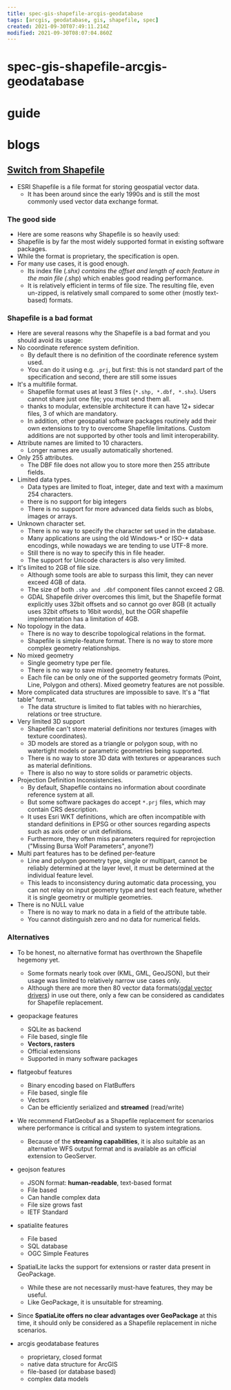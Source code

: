 ```yaml
---
title: spec-gis-shapefile-arcgis-geodatabase
tags: [arcgis, geodatabase, gis, shapefile, spec]
created: 2021-09-30T07:49:11.214Z
modified: 2021-09-30T08:07:04.860Z
---
```


# spec-gis-shapefile-arcgis-geodatabase

# guide

# blogs

## [Switch from Shapefile](http://switchfromshapefile.org/)

- ESRI Shapefile is a file format for storing geospatial vector data. 
  - It has been around since the early 1990s and is still the most commonly used vector data exchange format.

### The good side

- Here are some reasons why Shapefile is so heavily used:
- Shapefile is by far the most widely supported format in existing software packages.
- While the format is proprietary, the specification is open.
- For many use cases, it is good enough.
  - Its index file (*.shx) contains the offset and length of each feature in the main file (*.shp) which enables good reading performance.
  - It is relatively efficient in terms of file size. The resulting file, even un-zipped, is relatively small compared to some other (mostly text-based) formats.

### Shapefile is a bad format

- Here are several reasons why the Shapefile is a bad format and you should avoid its usage:
- No coordinate reference system definition.
  - By default there is no definition of the coordinate reference system used. 
  - You can do it using e.g. `.prj`, but first: this is not standard part of the specification and second, there are still some issues
- It's a multifile format.
  - Shapefile format uses at least 3 files (`*.shp, *.dbf, *.shx`). Users cannot share just one file; you must send them all.
  - thanks to modular, extensible architecture it can have 12+ sidecar files, 3 of which are mandatory.
  - In addition, other geospatial software packages routinely add their own extensions to try to overcome Shapefile limitations. Custom additions are not supported by other tools and limit interoperability.
- Attribute names are limited to 10 characters.
  - Longer names are usually automatically shortened. 
- Only 255 attributes. 
  - The DBF file does not allow you to store more then 255 attribute fields.
- Limited data types. 
  - Data types are limited to float, integer, date and text with a maximum 254 characters.
  - there is no support for big integers
  - There is no support for more advanced data fields such as blobs, images or arrays.
- Unknown character set. 
  - There is no way to specify the character set used in the database.
  - Many applications are using the old Windows-* or ISO-* data encodings, while nowadays we are tending to use UTF-8 more. 
  - Still there is no way to specify this in file header.
  - The support for Unicode characters is also very limited.
- It's limited to 2GB of file size. 
  - Although some tools are able to surpass this limit, they can never exceed 4GB of data.
  - The size of both `.shp and .dbf` component files cannot exceed 2 GB. 
  - GDAL Shapefile driver overcomes this limit, but the Shapefile format explicitly uses 32bit offsets and so cannot go over 8GB (it actually uses 32bit offsets to 16bit words), but the OGR shapefile implementation has a limitation of 4GB.
- No topology in the data. 
  - There is no way to describe topological relations in the format.
  - Shapefile is simple-feature format. There is no way to store more complex geometry relationships.
- No mixed geometry
  - Single geometry type per file. 
  - There is no way to save mixed geometry features.
  - Each file can be only one of the supported geometry formats (Point, Line, Polygon and others). Mixed geometry features are not possible.
- More complicated data structures are impossible to save. It's a "flat table" format.
  - The data structure is limited to flat tables with no hierarchies, relations or tree structure.
- Very limited 3D support
  - Shapefile can't store material definitions nor textures (images with texture coordinates). 
  - 3D models are stored as a triangle or polygon soup, with no watertight models or parametric geometries being supported.
  - There is no way to store 3D data with textures or appearances such as material definitions. 
  - There is also no way to store solids or parametric objects.
- Projection Definition Inconsistencies. 
  - By default, Shapefile contains no information about coordinate reference system at all. 
  - But some software packages do accept `*.prj` files, which may contain CRS description.
  - It uses Esri WKT definitions, which are often incompatible with standard definitions in EPSG or other sources regarding aspects such as axis order or unit definitions. 
  - Furthermore, they often miss parameters required for reprojection ("Missing Bursa Wolf Parameters", anyone?)
- Multi part features has to be defined per-feature
  - Line and polygon geometry type, single or multipart, cannot be reliably determined at the layer level, it must be determined at the individual feature level.
  - This leads to inconsistency during automatic data processing, you can not relay on input geometry type and test each feature, whether it is single geometry or multiple geometries.
- There is no NULL value
  - There is no way to mark no data in a field of the attribute table. 
  - You cannot distinguish zero and no data for numerical fields.

### Alternatives

- To be honest, no alternative format has overthrown the Shapefile hegemony yet. 
  - Some formats nearly took over (KML, GML, GeoJSON), but their usage was limited to relatively narrow use cases only.
  - Although there are more then 80 vector data formats([gdal vector drivers](https://gdal.org/drivers/vector/index.html)) in use out there, only a few can be considered as candidates for Shapefile replacement. 

- geopackage features
  - SQLite as backend
  - File based, single file
  - **Vectors, rasters**
  - Official extensions
  - Supported in many software packages

- flatgeobuf features
  - Binary encoding based on FlatBuffers
  - File based, single file
  - Vectors
  - Can be efficiently serialized and **streamed** (read/write)
- We recommend FlatGeobuf as a Shapefile replacement for scenarios where performance is critical and system to system integrations. 
  - Because of the **streaming capabilities**, it is also suitable as an alternative WFS output format and is available as an official extension to GeoServer.

- geojson features
  - JSON format: **human-readable**, text-based format
  - File based
  - Can handle complex data
  - File size grows fast
  - IETF Standard

- spatialite features
  - File based
  - SQL database
  - OGC Simple Features
- SpatialLite lacks the support for extensions or raster data present in GeoPackage. 
  - While these are not necessarily must-have features, they may be useful. 
  - Like GeoPackage, it is unsuitable for streaming.
- Since **SpatiaLite offers no clear advantages over GeoPackage** at this time, it should only be considered as a Shapefile replacement in niche scenarios.

- arcgis geodatabase features
  - proprietary, closed format
  - native data structure for ArcGIS
  - file-based (or database based)
  - complex data models
